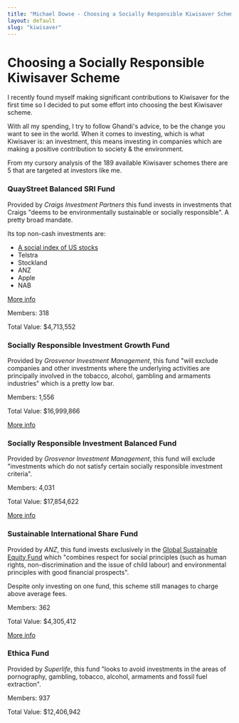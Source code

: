 ```yaml
---
title: "Michael Dowse - Choosing a Socially Responsible Kiwisaver Scheme"
layout: default
slug: "kiwisaver"
---
```


# Choosing a Socially Responsible Kiwisaver Scheme

I recently found myself making significant contributions to Kiwisaver for the first time so I decided to put some effort into choosing the best Kiwisaver scheme.

With all my spending, I try to follow Ghandi's advice, to be the change you want to see in the world. When it comes to investing, which is what Kiwisaver is: an investment, this means investing in companies which are making a positive contribution to society & the environment.

From my cursory analysis of the 189 available Kiwisaver schemes there are 5 that are targeted at investors like me.

### QuayStreet Balanced SRI Fund

Provided by _Craigs Investment Partners_ this fund invests in investments that Craigs "deems to be environmentally sustainable or socially responsible". A pretty broad mandate.

Its top non-cash investments are:

- [A social index of US stocks](https://www.msci.com/resources/factsheets/index_fact_sheet/msci-kld-400-social-index.pdf)
- Telstra
- Stockland
- ANZ
- Apple
- NAB

[More info](http://fundfinder.sorted.org.nz/fund/craigs-investment-partners-kiwistart-defined-scheme---balanced-sri-fund-craigs-investment-partners-/)

Members: 318

Total Value: $4,713,552


### Socially Responsible Investment Growth Fund

Provided by _Grosvenor Investment Management_, this fund "will exclude companies and other investments where the underlying activities are principally involved in the tobacco, alcohol, gambling and armaments industries" which is a pretty low bar.

Members: 1,556

Total Value: $16,999,866

[More info](http://fundfinder.sorted.org.nz/fund/grosvenor-kiwisaver-scheme---socially-responsible-investment-fund-grosvenor-investment-management-limited/)


### Socially Responsible Investment Balanced Fund

Provided by _Grosvenor Investment Management_, this fund will exclude "investments which do not satisfy certain socially responsible investment criteria".

Members: 4,031

Total Value: $17,854,622

[More info](http://fundfinder.sorted.org.nz/fund/grosvenor-kiwisaver-scheme---socially-responsible-investment-balanced-fund-grosvenor-investment-management-limited/)


### Sustainable International Share Fund

Provided by _ANZ_, this fund invests exclusively in the [Global Sustainable Equity Fund](http://funds.ft.com/uk/Tearsheet/Summary?s=LU0119216553:EUR) which "combines respect for social principles (such as human rights, non-discrimination and the issue of child labour) and environmental principles with good financial prospects". 

Despite only investing on one fund, this scheme still manages to charge above average fees.

Members: 362

Total Value: $4,305,412

[More info](http://fundfinder.sorted.org.nz/fund/oneanswer-kiwisaver-scheme---sustainable-international-share-fund-anz-new-zealand-investments-limited/)


### Ethica Fund

Provided by _Superlife_, this fund "looks to avoid investments in the areas of pornography, gambling, tobacco, alcohol, armaments and fossil fuel extraction".

Members: 937

Total Value: $12,406,942
